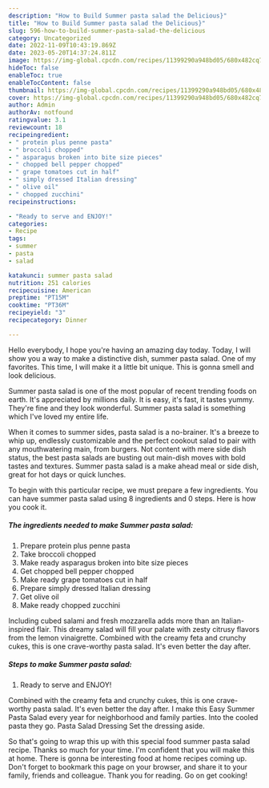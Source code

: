 ```yaml
---
description: "How to Build Summer pasta salad the Delicious}"
title: "How to Build Summer pasta salad the Delicious}"
slug: 596-how-to-build-summer-pasta-salad-the-delicious
category: Uncategorized
date: 2022-11-09T10:43:19.869Z
date: 2023-05-20T14:37:24.811Z
image: https://img-global.cpcdn.com/recipes/11399290a948bd05/680x482cq70/summer-pasta-salad-recipe-main-photo.jpg
hideToc: false
enableToc: true
enableTocContent: false
thumbnail: https://img-global.cpcdn.com/recipes/11399290a948bd05/680x482cq70/summer-pasta-salad-recipe-main-photo.jpg
cover: https://img-global.cpcdn.com/recipes/11399290a948bd05/680x482cq70/summer-pasta-salad-recipe-main-photo.jpg
author: Admin
authorAv: notfound
ratingvalue: 3.1
reviewcount: 18
recipeingredient:
- " protein plus penne pasta"
- " broccoli chopped"
- " asparagus broken into bite size pieces"
- " chopped bell pepper chopped"
- " grape tomatoes cut in half"
- " simply dressed Italian dressing"
- " olive oil"
- " chopped zucchini"
recipeinstructions:

- "Ready to serve and ENJOY!"
categories:
- Recipe
tags:
- summer
- pasta
- salad

katakunci: summer pasta salad 
nutrition: 251 calories
recipecuisine: American
preptime: "PT15M"
cooktime: "PT36M"
recipeyield: "3"
recipecategory: Dinner

---
```



Hello everybody, I hope you're having an amazing day today. Today, I will show you a way to make a distinctive dish, summer pasta salad. One of my favorites. This time, I will make it a little bit unique. This is gonna smell and look delicious.

Summer pasta salad is one of the most popular of recent trending foods on earth. It's appreciated by millions daily. It is easy, it's fast, it tastes yummy. They're fine and they look wonderful. Summer pasta salad is something which I've loved my entire life.

When it comes to summer sides, pasta salad is a no-brainer. It&#39;s a breeze to whip up, endlessly customizable and the perfect cookout salad to pair with any mouthwatering main, from burgers. Not content with mere side dish status, the best pasta salads are busting out main-dish moves with bold tastes and textures. Summer pasta salad is a make ahead meal or side dish, great for hot days or quick lunches.


To begin with this particular recipe, we must prepare a few ingredients. You can have summer pasta salad using 8 ingredients and 0 steps. Here is how you cook it.

<!--inarticleads1-->

##### The ingredients needed to make Summer pasta salad:

1. Prepare  protein plus penne pasta
1. Take  broccoli chopped
1. Make ready  asparagus broken into bite size pieces
1. Get  chopped bell pepper chopped
1. Make ready  grape tomatoes cut in half
1. Prepare  simply dressed Italian dressing
1. Get  olive oil
1. Make ready  chopped zucchini


Including cubed salami and fresh mozzarella adds more than an Italian-inspired flair. This dreamy salad will fill your palate with zesty citrusy flavors from the lemon vinaigrette. Combined with the creamy feta and crunchy cukes, this is one crave-worthy pasta salad. It&#39;s even better the day after. 

<!--inarticleads2-->

##### Steps to make Summer pasta salad:


1. Ready to serve and ENJOY!

Combined with the creamy feta and crunchy cukes, this is one crave-worthy pasta salad. It&#39;s even better the day after. I make this Easy Summer Pasta Salad every year for neighborhood and family parties. Into the cooled pasta they go. Pasta Salad Dressing Set the dressing aside. 

So that's going to wrap this up with this special food summer pasta salad recipe. Thanks so much for your time. I'm confident that you will make this at home. There is gonna be interesting food at home recipes coming up. Don't forget to bookmark this page on your browser, and share it to your family, friends and colleague. Thank you for reading. Go on get cooking!
